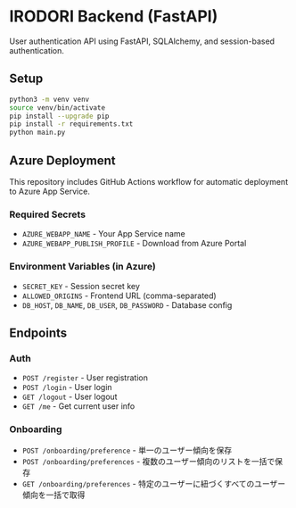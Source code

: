 # IRODORI Backend (FastAPI)

User authentication API using FastAPI, SQLAlchemy, and session-based authentication.

## Setup

```bash
python3 -m venv venv
source venv/bin/activate
pip install --upgrade pip
pip install -r requirements.txt
python main.py
```

## Azure Deployment

This repository includes GitHub Actions workflow for automatic deployment to Azure App Service.

### Required Secrets

- `AZURE_WEBAPP_NAME` - Your App Service name
- `AZURE_WEBAPP_PUBLISH_PROFILE` - Download from Azure Portal

### Environment Variables (in Azure)

- `SECRET_KEY` - Session secret key
- `ALLOWED_ORIGINS` - Frontend URL (comma-separated)
- `DB_HOST`, `DB_NAME`, `DB_USER`, `DB_PASSWORD` - Database config

## Endpoints

### Auth

- `POST /register` - User registration
- `POST /login` - User login
- `GET /logout` - User logout
- `GET /me` - Get current user info

### Onboarding

- `POST /onboarding/preference` - 単一のユーザー傾向を保存
- `POST /onboarding/preferences` - 複数のユーザー傾向のリストを一括で保存
- `GET /onboarding/preferences` - 特定のユーザーに紐づくすべてのユーザー傾向を一括で取得
